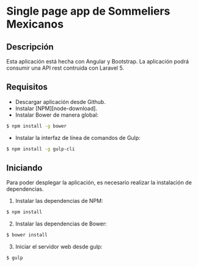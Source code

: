 # Single page app de Sommeliers Mexicanos

## Descripción
Esta aplicación está hecha con Angular y Bootstrap. La aplicación podrá consumir una API rest contruida con Laravel 5.

## Requisitos
- Descargar aplicación desde Github.
- Instalar [NPM][node-download].
- Instalar Bower de manera global:
```sh
$ npm install -g bower
```
- Instalar la interfaz de línea de comandos de Gulp:
```sh
$ npm install -g gulp-cli
```

## Iniciando
Para poder desplegar la aplicación, es necesario realizar la instalación de dependencias.
1. Instalar las dependencias de NPM:
```sh
$ npm install
```
2. Instalar las dependencias de Bower:
```sh
$ bower install
```
3. Iniciar el servidor web desde gulp:
```sh
$ gulp
```

